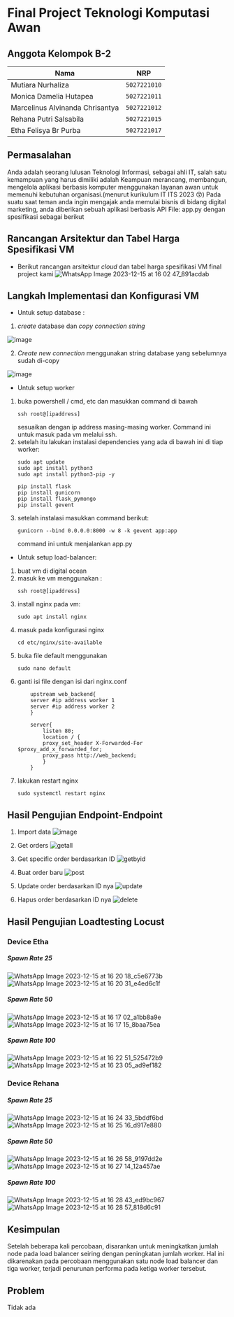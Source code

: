 # Final Project Teknologi Komputasi Awan

## Anggota Kelompok B-2

| Nama                            | NRP          |
| ------------------------------- | ------------ |
| Mutiara Nurhaliza               | `5027221010` |
| Monica Damelia Hutapea          | `5027221011` |
| Marcelinus Alvinanda Chrisantya | `5027221012` |
| Rehana Putri Salsabila          | `5027221015` |
| Etha Felisya Br Purba           | `5027221017` |


## Permasalahan

Anda adalah seorang lulusan Teknologi Informasi, sebagai ahli IT, salah satu kemampuan yang harus dimiliki adalah Keampuan merancang, membangun, mengelola aplikasi berbasis komputer menggunakan layanan awan untuk memenuhi kebutuhan organisasi.(menurut kurikulum IT ITS 2023 😙)
Pada suatu saat teman anda ingin mengajak anda memulai bisnis di bidang digital marketing, anda diberikan sebuah aplikasi berbasis API File: app.py dengan spesifikasi sebagai berikut

## Rancangan Arsitektur dan Tabel Harga Spesifikasi VM
- Berikut rancangan arsitektur _cloud_ dan tabel harga spesifikasi VM final project kami
  ![WhatsApp Image 2023-12-15 at 16 02 47_891acdab](https://github.com/J0see1/FP-TKA/assets/124648489/9bc12ce9-1582-4911-96d3-acc6788953f7)



## Langkah Implementasi dan Konfigurasi VM

- Untuk setup database :
   
1. _create_ database dan _copy connection string_

![image](https://github.com/J0see1/FP-TKA/assets/134209563/5372d41b-48b9-4ea9-b856-24f6799564b5)

2. _Create new connection_ menggunakan string database yang sebelumnya sudah di-copy

![image](https://github.com/J0see1/FP-TKA/assets/134209563/921689e6-b804-408c-ae0b-ed3a6491a8cf)

- Untuk setup worker

1. buka powershell / cmd, etc dan masukkan command di bawah
   ```
   ssh root@[ipaddress]
   ```
   sesuaikan dengan ip address masing-masing worker. Command ini untuk masuk pada vm melalui ssh.
2. setelah itu lakukan instalasi dependencies yang ada di bawah ini di tiap worker:
   ```
   sudo apt update
   sudo apt install python3
   sudo apt install python3-pip -y

   pip install flask
   pip install gunicorn
   pip install flask_pymongo
   pip install gevent
   ```
3. setelah instalasi masukkan command berikut:
   ```
   gunicorn --bind 0.0.0.0:8000 -w 8 -k gevent app:app
   ```
   command ini untuk menjalankan app.py

- Untuk setup load-balancer:

1. buat vm di digital ocean
2. masuk ke vm menggunakan : 
   ```
   ssh root@[ipaddress]
   ```
3. install nginx pada vm:
    ```
    sudo apt install nginx
    ```
4. masuk pada konfigurasi nginx
    ```
    cd etc/nginx/site-available
    ```
5. buka file default menggunakan 
    ```
    sudo nano default
    ```
6. ganti isi file dengan isi dari nginx.conf 
    ```    
        upstream web_backend{
        server #ip address worker 1
        server #ip address worker 2
        }

        server{
            listen 80;
            location / {
            proxy_set_header X-Forwarded-For $proxy_add_x_forwarded_for;   
            proxy_pass http://web_backend;
            }
        }
    ```
7. lakukan restart nginx
    ```
    sudo systemctl restart nginx
    ```

## Hasil Pengujian Endpoint-Endpoint

1. Import data
![image](https://github.com/J0see1/FP-TKA/assets/134209563/38ec8262-e131-4933-88ef-af351cdcc864)

2. Get orders
![getall](https://github.com/J0see1/FP-TKA/assets/134209563/4ad87ea7-8f3f-4995-a1b5-aaf305882407)

3. Get specific order berdasarkan ID
![getbyid](https://github.com/J0see1/FP-TKA/assets/134209563/58f57b9e-a3ff-4134-8c83-2bc90f00576b)

4. Buat order baru
![post](https://github.com/J0see1/FP-TKA/assets/134209563/78a5c850-9e70-4e58-b31a-2884ec8b3f9e)

5. Update order berdasarkan ID nya
![update](https://github.com/J0see1/FP-TKA/assets/134209563/068e0008-dd0a-465e-a20d-de069a68a0ec)

6. Hapus order berdasarkan ID nya
![delete](https://github.com/J0see1/FP-TKA/assets/134209563/dcef5cf9-862a-4340-92dc-54b490d34180)

## Hasil Pengujian Loadtesting Locust
### Device Etha
##### Spawn Rate 25
![WhatsApp Image 2023-12-15 at 16 20 18_c5e6773b](https://github.com/J0see1/FP-TKA/assets/124648489/ab65ff90-dc37-457d-8c17-610ee4ec35d2)
![WhatsApp Image 2023-12-15 at 16 20 31_e4ed6c1f](https://github.com/J0see1/FP-TKA/assets/124648489/cff63b44-9841-4ddd-b928-b50f82bdd204)

##### Spawn Rate 50 
![WhatsApp Image 2023-12-15 at 16 17 02_a1bb8a9e](https://github.com/J0see1/FP-TKA/assets/124648489/6d9b11b1-9418-4314-82ee-9e4351d89bcb)
![WhatsApp Image 2023-12-15 at 16 17 15_8baa75ea](https://github.com/J0see1/FP-TKA/assets/124648489/d001120d-ba54-4933-ab84-4440a8d4aba4)


##### Spawn Rate 100
![WhatsApp Image 2023-12-15 at 16 22 51_525472b9](https://github.com/J0see1/FP-TKA/assets/124648489/f4e02170-6b1e-49b3-807b-1b705e2a2bce)
![WhatsApp Image 2023-12-15 at 16 23 05_ad9ef182](https://github.com/J0see1/FP-TKA/assets/124648489/684dcfa8-0876-418d-8e43-bc26ba794f1c)


### Device Rehana
##### Spawn Rate 25
![WhatsApp Image 2023-12-15 at 16 24 33_5bddf6bd](https://github.com/J0see1/FP-TKA/assets/124648489/29cf45c9-a700-43ea-8189-ff7a73d1e181)
![WhatsApp Image 2023-12-15 at 16 25 16_d917e880](https://github.com/J0see1/FP-TKA/assets/124648489/b6ac69c3-267a-4b77-afb4-235b2f2dfaa6)

##### Spawn Rate 50 
![WhatsApp Image 2023-12-15 at 16 26 58_9197dd2e](https://github.com/J0see1/FP-TKA/assets/124648489/ecaf9e1d-e454-4824-ba6f-58ef15c09f7f)
![WhatsApp Image 2023-12-15 at 16 27 14_12a457ae](https://github.com/J0see1/FP-TKA/assets/124648489/36d50ffa-eccc-486c-b5aa-583bd5bb3c13)

##### Spawn Rate 100
![WhatsApp Image 2023-12-15 at 16 28 43_ed9bc967](https://github.com/J0see1/FP-TKA/assets/124648489/3b575857-6463-4def-92af-67c0130ab056)
![WhatsApp Image 2023-12-15 at 16 28 57_818d6c91](https://github.com/J0see1/FP-TKA/assets/124648489/fe944b34-11e4-42de-93f0-d5e5b6752e37)

## Kesimpulan

Setelah beberapa kali percobaan, disarankan untuk meningkatkan jumlah node pada load balancer seiring dengan peningkatan jumlah worker. Hal ini dikarenakan pada percobaan menggunakan satu node load balancer dan tiga worker, terjadi penurunan performa pada ketiga worker tersebut.

## Problem

Tidak ada
